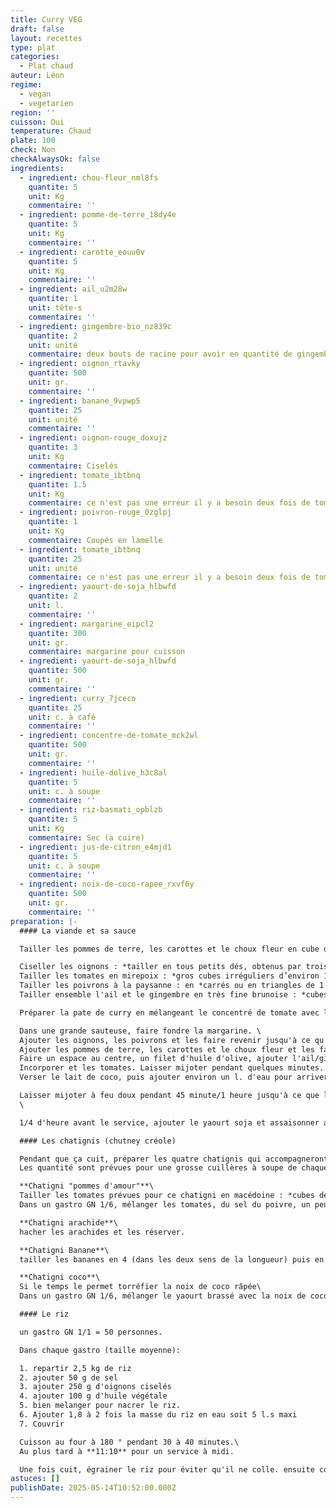 ```yaml
---
title: Curry VEG
draft: false
layout: recettes
type: plat
categories:
  - Plat chaud
auteur: Léon
regime:
  - vegan
  - vegetarien
region: ''
cuisson: Oui
temperature: Chaud
plate: 100
check: Non
checkAlwaysOk: false
ingredients:
  - ingredient: chou-fleur_nml8fs
    quantite: 5
    unit: Kg
    commentaire: ''
  - ingredient: pomme-de-terre_18dy4e
    quantite: 5
    unit: Kg
    commentaire: ''
  - ingredient: carotte_eouu0v
    quantite: 5
    unit: Kg
    commentaire: ''
  - ingredient: ail_u2m28w
    quantite: 1
    unit: tête·s
    commentaire: ''
  - ingredient: gingembre-bio_nz839c
    quantite: 2
    unit: unité
    commentaire: deux bouts de racine pour avoir en quantité de gingembre, l'équivalent d'une tète d'ail.
  - ingredient: oignon_rtavky
    quantite: 500
    unit: gr.
    commentaire: ''
  - ingredient: banane_9vpwp5
    quantite: 25
    unit: unité
    commentaire: ''
  - ingredient: oignon-rouge_doxujz
    quantite: 3
    unit: Kg
    commentaire: Ciselés
  - ingredient: tomate_ibtbnq
    quantite: 1.5
    unit: Kg
    commentaire: ce n'est pas une erreur il y a besoin deux fois de tomates dans cette recette
  - ingredient: poivron-rouge_0zglpj
    quantite: 1
    unit: Kg
    commentaire: Coupés en lamelle
  - ingredient: tomate_ibtbnq
    quantite: 25
    unit: unité
    commentaire: ce n'est pas une erreur il y a besoin deux fois de tomates dans cette recette
  - ingredient: yaourt-de-soja_hlbwfd
    quantite: 2
    unit: l.
    commentaire: ''
  - ingredient: margarine_eipcl2
    quantite: 300
    unit: gr.
    commentaire: margarine pour cuisson
  - ingredient: yaourt-de-soja_hlbwfd
    quantite: 500
    unit: gr.
    commentaire: ''
  - ingredient: curry_7jceco
    quantite: 25
    unit: c. à café
    commentaire: ''
  - ingredient: concentre-de-tomate_mck2wl
    quantite: 500
    unit: gr.
    commentaire: ''
  - ingredient: huile-dolive_h3c8al
    quantite: 5
    unit: c. à soupe
    commentaire: ''
  - ingredient: riz-basmati_opblzb
    quantite: 5
    unit: Kg
    commentaire: Sec (a cuire)
  - ingredient: jus-de-citron_e4mjd1
    quantite: 5
    unit: c. à soupe
    commentaire: ''
  - ingredient: noix-de-coco-rapee_rxvf6y
    quantite: 500
    unit: gr.
    commentaire: ''
preparation: |-
  #### La viande et sa sauce

  Tailler les pommes de terre, les carottes et le choux fleur en cube d'environ 3 cm de cotés

  Ciseller les oignons : *tailler en tous petits dés, obtenus par trois coupes successives (largeur, hauteur et longueur).*
  Tailler les tomates en mirepoix : *gros cubes irréguliers d’environ 1 cm de côté.*
  Tailler les poivrons à la paysanne : en *carrés ou en triangles de 1 cm de section.*
  Tailler ensemble l'ail et le gingembre en très fine brunoise : *cubes de 2 à 3 mm de côté normalement mais là encore plus petit.*

  Préparer la pate de curry en mélangeant le concentré de tomate avec la poudre de curry

  Dans une grande sauteuse, faire fondre la margarine. \
  Ajouter les oignons, les poivrons et les faire revenir jusqu'à ce qu'ils soient dorés.
  Ajouter les pommes de terre, les carottes et le choux fleur et les faire dorer de tous les côtés.\
  Faire un espace au centre, un filet d'huile d'olive, ajouter l'ail/gingembre et la pate de curry et remuer pendant une minute (*pas plus sinon l'ail devient amer*).
  Incorporer et les tomates. Laisser mijoter pendant quelques minutes.
  Verser le lait de coco, puis ajouter environ un l. d'eau pour arriver à couvert. Bien mélanger.\

  Laisser mijoter à feu doux pendant 45 minute/1 heure jusqu'à ce que les légumes soient tendres. Donc au plus tard à **11:00** pour un service à midi.\
  \

  1/4 d'heure avant le service, ajouter le yaourt soja et assaisonner avec du sel et du poivre selon votre goût. Laisser mijoter pendant encore 10 minutes.

  #### Les chatignis (chutney créole)

  Pendant que ça cuit, préparer les quatre chatignis qui accompagneront le plats.\
  Les quantité sont prévues pour une grosse cuillères à soupe de chaque chatigni par personnes.

  **Chatigni "pommes d'amour"**\
  Tailler les tomates prévues pour ce chatigni en macédoine : *cubes de 5 à 6 mm de côté*
  Dans un gastro GN 1/6, mélanger les tomates, du sel du poivre, un peu d'huile d'olive, de  l'ail/gingembre.

  **Chatigni arachide**\
  hacher les arachides et les réserver.

  **Chatigni Banane**\
  tailler les bananes en 4 (dans les deux sens de la longueur) puis en dés. Reserver avec un peu de jus de citron pour éviter l'oxidation

  **Chatigni coco**\
  Si le temps le permet torréfier la noix de coco râpée\
  Dans un gastro GN 1/6, mélanger le yaourt brassé avec la noix de coco râpée.

  #### Le riz

  un gastro GN 1/1 = 50 personnes.

  Dans chaque gastro (taille moyenne):

  1. repartir 2,5 kg de riz
  2. ajouter 50 g de sel
  3. ajouter 250 g d'oignons ciselés
  4. ajouter 100 g d'huile végétale
  5. bien melanger pour nacrer le riz.
  6. Ajouter 1,8 à 2 fois la masse du riz en eau soit 5 l.s maxi
  7. Couvrir

  Cuisson au four à 180 ° pendant 30 à 40 minutes.\
  Au plus tard à **11:10** pour un service à midi.

  Une fois cuit, égrainer le riz pour éviter qu'il ne colle. ensuite couvrir et maintenir au bain marie.
astuces: []
publishDate: 2025-05-14T10:52:00.000Z
---
```

